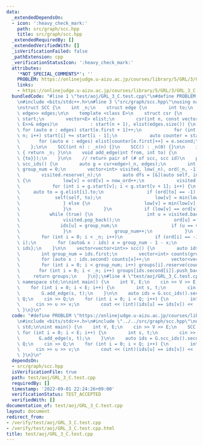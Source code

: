 ```yaml
---
data:
  _extendedDependsOn:
  - icon: ':heavy_check_mark:'
    path: src/graph/scc.hpp
    title: src/graph/scc.hpp
  _extendedRequiredBy: []
  _extendedVerifiedWith: []
  _isVerificationFailed: false
  _pathExtension: cpp
  _verificationStatusIcon: ':heavy_check_mark:'
  attributes:
    '*NOT_SPECIAL_COMMENTS*': ''
    PROBLEM: https://onlinejudge.u-aizu.ac.jp/courses/library/5/GRL/3/GRL_3_C
    links:
    - https://onlinejudge.u-aizu.ac.jp/courses/library/5/GRL/3/GRL_3_C
  bundledCode: "#line 1 \"test/aoj/GRL_3_C.test.cpp\"\n#define PROBLEM \"https://onlinejudge.u-aizu.ac.jp/courses/library/5/GRL/3/GRL_3_C\"\
    \n#include <bits/stdc++.h>\n#line 3 \"src/graph/scc.hpp\"\nusing namespace std;\n\
    \nstruct SCC {\n    int _n;\n    struct edge {\n        int to;\n    };\n    vector<pair<int,\
    \ edge>> edges;\n\n    template <class E>\n    struct csr {\n        vector<int>\
    \ start;\n        vector<E> elist;\n        csr(int n, const vector<pair<int,\
    \ E>>& edges)\n            : start(n + 1), elist(edges.size()) {\n           \
    \ for (auto e : edges) start[e.first + 1]++;\n            for (int i = 1; i <=\
    \ n; i++) start[i] += start[i - 1];\n            auto counter = start;\n     \
    \       for (auto e : edges) elist[counter[e.first]++] = e.second;\n        }\n\
    \    };\n\n    SCC(int n) : _n(n) {}\n    SCC() : _n(0) {}\n\n    int num_vertices()\
    \ { return _n; }\n\n    void add_edge(int from, int to) {\n        edges.push_back({from,\
    \ {to}});\n    }\n\n    // return pair of (# of scc, scc id)\n    pair<int, vector<int>>\
    \ scc_ids() {\n        auto g = csr<edge>(_n, edges);\n        int now_ord = 0,\
    \ group_num = 0;\n        vector<int> visited, low(_n), ord(_n, -1), ids(_n);\n\
    \        visited.reserve(_n);\n        auto dfs = [&](auto self, int v) -> void\
    \ {\n            low[v] = ord[v] = now_ord++;\n            visited.push_back(v);\n\
    \            for (int i = g.start[v]; i < g.start[v + 1]; i++) {\n           \
    \     auto to = g.elist[i].to;\n                if (ord[to] == -1) {\n       \
    \             self(self, to);\n                    low[v] = min(low[v], low[to]);\n\
    \                } else {\n                    low[v] = min(low[v], ord[to]);\n\
    \                }\n            }\n            if (low[v] == ord[v]) {\n     \
    \           while (true) {\n                    int u = visited.back();\n    \
    \                visited.pop_back();\n                    ord[u] = _n;\n     \
    \               ids[u] = group_num;\n                    if (u == v) break;\n\
    \                }\n                group_num++;\n            }\n        };\n\
    \        for (int i = 0; i < _n; i++)\n            if (ord[i] == -1) dfs(dfs,\
    \ i);\n        for (auto& x : ids) x = group_num - 1 - x;\n        return {group_num,\
    \ ids};\n    }\n\n    vector<vector<int>> scc() {\n        auto ids = scc_ids();\n\
    \        int group_num = ids.first;\n        vector<int> counts(group_num);\n\
    \        for (auto x : ids.second) counts[x]++;\n        vector<vector<int>> groups(ids.first);\n\
    \        for (int i = 0; i < group_num; i++) groups[i].reserve(counts[i]);\n \
    \       for (int i = 0; i < _n; i++) groups[ids.second[i]].push_back(i);\n   \
    \     return groups;\n    }\n};\n#line 4 \"test/aoj/GRL_3_C.test.cpp\"\nusing\
    \ namespace std;\n\nint main() {\n    int V, E;\n    cin >> V >> E;\n    SCC G(V);\n\
    \    for (int i = 0; i < E; i++) {\n        int s, t;\n        cin >> s >> t;\n\
    \        G.add_edge(s, t);\n    }\n\n    auto ids = G.scc_ids().second;\n    int\
    \ Q;\n    cin >> Q;\n    for (int i = 0; i < Q; i++) {\n        int u, v;\n  \
    \      cin >> u >> v;\n        cout << (int)(ids[u] == ids[v]) << '\\n';\n   \
    \ }\n}\n"
  code: "#define PROBLEM \"https://onlinejudge.u-aizu.ac.jp/courses/library/5/GRL/3/GRL_3_C\"\
    \n#include <bits/stdc++.h>\n#include \"../../src/graph/scc.hpp\"\nusing namespace\
    \ std;\n\nint main() {\n    int V, E;\n    cin >> V >> E;\n    SCC G(V);\n   \
    \ for (int i = 0; i < E; i++) {\n        int s, t;\n        cin >> s >> t;\n \
    \       G.add_edge(s, t);\n    }\n\n    auto ids = G.scc_ids().second;\n    int\
    \ Q;\n    cin >> Q;\n    for (int i = 0; i < Q; i++) {\n        int u, v;\n  \
    \      cin >> u >> v;\n        cout << (int)(ids[u] == ids[v]) << '\\n';\n   \
    \ }\n}\n"
  dependsOn:
  - src/graph/scc.hpp
  isVerificationFile: true
  path: test/aoj/GRL_3_C.test.cpp
  requiredBy: []
  timestamp: '2022-09-01 22:24:26+09:00'
  verificationStatus: TEST_ACCEPTED
  verifiedWith: []
documentation_of: test/aoj/GRL_3_C.test.cpp
layout: document
redirect_from:
- /verify/test/aoj/GRL_3_C.test.cpp
- /verify/test/aoj/GRL_3_C.test.cpp.html
title: test/aoj/GRL_3_C.test.cpp
---
```

